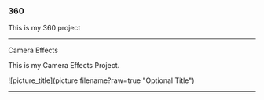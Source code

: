 ### 360

This is my 360 project

<script src="//360.vizor.io/scripts/embed.js" data-vizorurl="https://360.vizor.io/embed/v/jjalo" ></script>

***

Camera Effects

This is my Camera Effects Project.

![picture_title](picture filename?raw=true "Optional Title")

***
